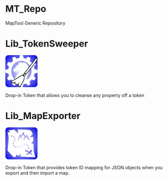 # MT_Repo
MapTool Generic Repository

# Lib_TokenSweeper
![alt text](https://github.com/Jmr3366/MT_Repo/raw/refs/heads/main/LibTokens/Lib_TokenSweeper.webp)

Drop-in Token that allows you to cleanse any property off a token

# Lib_MapExporter
![alt text](https://github.com/Jmr3366/MT_Repo/raw/refs/heads/main/LibTokens/LibMapExporter.webp)

Drop-in Token that provides token ID mapping for JSON objects when you export and then import a map.
